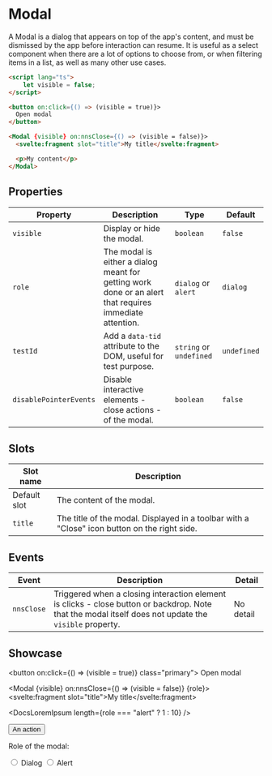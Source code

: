 <script lang="ts">
    import Modal from "$lib/components/Modal.svelte";
    import DocsLoremIpsum from "$docs/components/DocsLoremIpsum.svelte";

    let visible = false;
    let role: "dialog" | "alert" = "dialog";
</script>

# Modal

A Modal is a dialog that appears on top of the app's content, and must be dismissed by the app before interaction can resume. It is useful as a select component when there are a lot of options to choose from, or when filtering items in a list, as well as many other use cases.

```html
<script lang="ts">
    let visible = false;
</script>

<button on:click={() => (visible = true)}>
  Open modal
</button>

<Modal {visible} on:nnsClose={() => (visible = false)}>
  <svelte:fragment slot="title">My title</svelte:fragment>

  <p>My content</p>
</Modal>
```

## Properties

| Property               | Description                                                                                             | Type                    | Default     |
| ---------------------- | ------------------------------------------------------------------------------------------------------- | ----------------------- | ----------- |
| `visible`              | Display or hide the modal.                                                                              | `boolean`               | `false`     |
| `role`                 | The modal is either a dialog meant for getting work done or an alert that requires immediate attention. | `dialog` or `alert`     | `dialog`    |
| `testId`               | Add a `data-tid` attribute to the DOM, useful for test purpose.                                         | `string` or `undefined` | `undefined` |
| `disablePointerEvents` | Disable interactive elements - close actions - of the modal.                                            | `boolean`               | `false`     |

## Slots

| Slot name    | Description                                                                                  |
| ------------ | -------------------------------------------------------------------------------------------- |
| Default slot | The content of the modal.                                                                    |
| `title`      | The title of the modal. Displayed in a toolbar with a "Close" icon button on the right side. |

## Events

| Event      | Description                                                                                                                                           | Detail    |
| ---------- | ----------------------------------------------------------------------------------------------------------------------------------------------------- | --------- |
| `nnsClose` | Triggered when a closing interaction element is clicks - close button or backdrop. Note that the modal itself does not update the `visible` property. | No detail |

## Showcase

<button on:click={() => (visible = true)} class="primary">
Open modal
</button>

<Modal {visible} on:nnsClose={() => (visible = false)} {role}>
<svelte:fragment slot="title">My title</svelte:fragment>

<DocsLoremIpsum length={role === "alert" ? 1 : 10} />

<button slot="toolbar" class="primary">An action</button>
</Modal>

<p style="padding-top: var(--padding-2x)">Role of the modal:</p>

<label>
	<input type=radio bind:group={role} name="role" value="dialog">
	Dialog
</label>

<label>
	<input type=radio bind:group={role} name="role" value="alert">
	Alert
</label>

